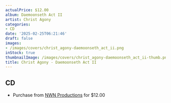 ```yaml
---
actualPrice: $12.00
album: Daemoonseth Act II
artist: Christ Agony
categories:
- CD
date: '2025-02-25T06:21:46'
draft: false
images:
- /images/covers/christ_agony-daemoonseth_act_ii.png
inStock: true
thumbnailImage: /images/covers/christ_agony-daemoonseth_act_ii-thumb.png
title: Christ Agony - Daemoonseth Act II
---
```


## CD
* Purchase from [NWN Productions](http://shop.nwnprod.com/index.php?route=product/product&path=93&product_id=53444&sort=pd.name&order=ASC) for $12.00

